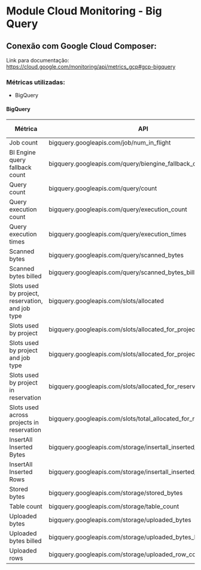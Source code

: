 # Module Cloud Monitoring - Big Query

## Conexão com Google Cloud Composer: 

Link para documentação: https://cloud.google.com/monitoring/api/metrics_gcp#gcp-bigquery

### Métricas utilizadas: 

- BigQuery  

#### BigQuery  
 
|Métrica|API| Será utilizado? | 
|---|---|---|
|Job count|bigquery.googleapis.com/job/num_in_flight||
|BI Engine query fallback count|bigquery.googleapis.com/query/biengine_fallback_count||
|Query count|bigquery.googleapis.com/query/count||
|Query execution count|bigquery.googleapis.com/query/execution_count||
|Query execution times|bigquery.googleapis.com/query/execution_times||
|Scanned bytes|bigquery.googleapis.com/query/scanned_bytes||
|Scanned bytes billed|bigquery.googleapis.com/query/scanned_bytes_billed||
|Slots used by project, reservation, and job type|bigquery.googleapis.com/slots/allocated||
|Slots used by project|bigquery.googleapis.com/slots/allocated_for_project||
|Slots used by project and job type|bigquery.googleapis.com/slots/allocated_for_project_and_job_type||
|Slots used by project in reservation|bigquery.googleapis.com/slots/allocated_for_reservation||
|Slots used across projects in reservation|bigquery.googleapis.com/slots/total_allocated_for_reservation||
|InsertAll Inserted Bytes|bigquery.googleapis.com/storage/insertall_inserted_bytes||
|InsertAll Inserted Rows|bigquery.googleapis.com/storage/insertall_inserted_rows||
|Stored bytes|bigquery.googleapis.com/storage/stored_bytes||
|Table count|bigquery.googleapis.com/storage/table_count||
|Uploaded bytes|bigquery.googleapis.com/storage/uploaded_bytes||
|Uploaded bytes billed|bigquery.googleapis.com/storage/uploaded_bytes_billed||
|Uploaded rows|bigquery.googleapis.com/storage/uploaded_row_count ||
